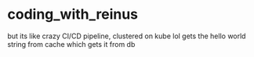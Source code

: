 # coding_with_reinus
but its like crazy CI/CD pipeline, clustered on kube lol gets the hello world string from cache which gets it from db

